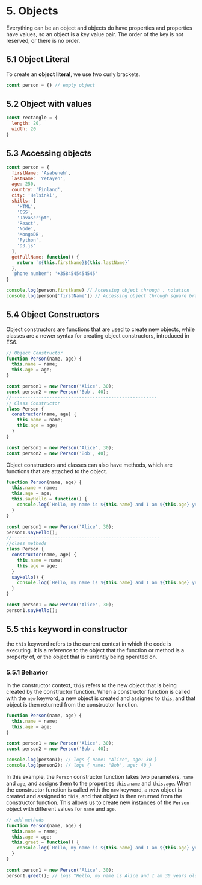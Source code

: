 # 5. Objects

Everything can be an object and objects do have properties and properties have values, so an object is a key value pair. The order of the key is not reserved, or there is no order.

## 5.1 Object Literal

To create an **object literal**, we use two curly brackets.

```js
const person = {} // empty object
```

## 5.2 Object with values

```js
const rectangle = {
  length: 20,
  width: 20
}
```

## 5.3 Accessing objects 

```js
const person = {
  firstName: 'Asabeneh',
  lastName: 'Yetayeh',
  age: 250,
  country: 'Finland',
  city: 'Helsinki',
  skills: [
    'HTML',
    'CSS',
    'JavaScript',
    'React',
    'Node',
    'MongoDB',
    'Python',
    'D3.js'
  ],
  getFullName: function() {
    return `${this.firstName}${this.lastName}`
  },
  'phone number': '+3584545454545'
}

console.log(person.firstName) // Accessing object through . notation
console.log(person['firstName']) // Accessing object through square brackets
```

## 5.4 Object Constructors

Object constructors are functions that are used to create new objects,  while classes are a newer syntax for creating object constructors,  introduced in ES6.

```js
// Object Constructor
function Person(name, age) {
  this.name = name;
  this.age = age;
}

const person1 = new Person('Alice', 30);
const person2 = new Person('Bob', 40);
//------------------------------------------------------
// Class Constructor
class Person {
  constructor(name, age) {
    this.name = name;
    this.age = age;
  }
}

const person1 = new Person('Alice', 30);
const person2 = new Person('Bob', 40);
```

Object constructors and classes can also have methods, which are functions that are attached to the object.

```js
function Person(name, age) {
  this.name = name;
  this.age = age;
  this.sayHello = function() {
    console.log(`Hello, my name is ${this.name} and I am ${this.age} years old.`);
  }
}

const person1 = new Person('Alice', 30);
person1.sayHello();
//-------------------------------------------------------
//class methods
class Person {
  constructor(name, age) {
    this.name = name;
    this.age = age;
  }
  sayHello() {
    console.log(`Hello, my name is ${this.name} and I am ${this.age} years old.`);
  }
}

const person1 = new Person('Alice', 30);
person1.sayHello();

```

## 5.5 `this` keyword in constructor

the `this` keyword refers to the current context in which the code is executing. It is a reference to the object that the function or method is a property of, or the object that is currently being operated on.

### 5.5.1 Behavior

In the constructor context, `this` refers to the new object that is being created by the constructor function. When a constructor function is called with the `new` keyword, a new object is created and assigned to `this`, and that object is then returned from the constructor function.

```js
function Person(name, age) {
  this.name = name;
  this.age = age;
}

const person1 = new Person('Alice', 30);
const person2 = new Person('Bob', 40);

console.log(person1); // logs { name: "Alice", age: 30 }
console.log(person2); // logs { name: "Bob", age: 40 }
```

In this example, the `Person` constructor function takes two parameters, `name` and `age`, and assigns them to the properties `this.name` and `this.age`. When the constructor function is called with the `new` keyword, a new object is created and assigned to `this`, and that object is then returned from the constructor function. This allows us to create new instances of the `Person` object with different values for `name` and `age`.

```js
// add methods
function Person(name, age) {
  this.name = name;
  this.age = age;
  this.greet = function() {
    console.log(`Hello, my name is ${this.name} and I am ${this.age} years old.`);
  }
}

const person1 = new Person('Alice', 30);
person1.greet(); // logs "Hello, my name is Alice and I am 30 years old."

```


